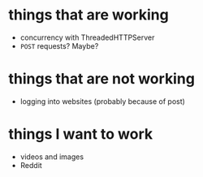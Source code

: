 # things that are working
* concurrency with ThreadedHTTPServer
* `POST` requests? Maybe?

# things that are not working
* logging into websites (probably because of post)

# things I want to work
* videos and images
* Reddit
